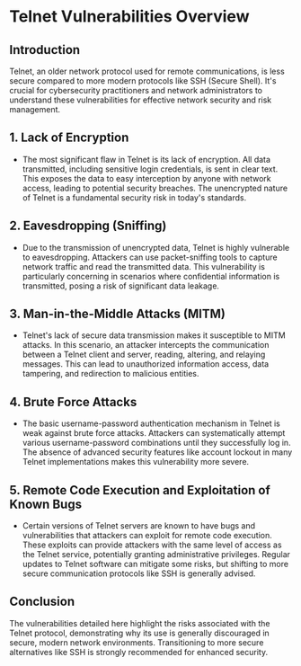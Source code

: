 # Telnet Vulnerabilities Overview

## Introduction

Telnet, an older network protocol used for remote communications, is less secure compared to more modern protocols like SSH (Secure Shell). It's crucial for cybersecurity practitioners and network administrators to understand these vulnerabilities for effective network security and risk management.

## 1. Lack of Encryption
- The most significant flaw in Telnet is its lack of encryption. All data transmitted, including sensitive login credentials, is sent in clear text. This exposes the data to easy interception by anyone with network access, leading to potential security breaches. The unencrypted nature of Telnet is a fundamental security risk in today's standards.

## 2. Eavesdropping (Sniffing)
- Due to the transmission of unencrypted data, Telnet is highly vulnerable to eavesdropping. Attackers can use packet-sniffing tools to capture network traffic and read the transmitted data. This vulnerability is particularly concerning in scenarios where confidential information is transmitted, posing a risk of significant data leakage.

## 3. Man-in-the-Middle Attacks (MITM)
- Telnet's lack of secure data transmission makes it susceptible to MITM attacks. In this scenario, an attacker intercepts the communication between a Telnet client and server, reading, altering, and relaying messages. This can lead to unauthorized information access, data tampering, and redirection to malicious entities.

## 4. Brute Force Attacks
- The basic username-password authentication mechanism in Telnet is weak against brute force attacks. Attackers can systematically attempt various username-password combinations until they successfully log in. The absence of advanced security features like account lockout in many Telnet implementations makes this vulnerability more severe.

## 5. Remote Code Execution and Exploitation of Known Bugs
- Certain versions of Telnet servers are known to have bugs and vulnerabilities that attackers can exploit for remote code execution. These exploits can provide attackers with the same level of access as the Telnet service, potentially granting administrative privileges. Regular updates to Telnet software can mitigate some risks, but shifting to more secure communication protocols like SSH is generally advised.

## Conclusion
The vulnerabilities detailed here highlight the risks associated with the Telnet protocol, demonstrating why its use is generally discouraged in secure, modern network environments. Transitioning to more secure alternatives like SSH is strongly recommended for enhanced security.                                                                                                                                                                                                                                                                                                                                                                                                                                                                                                                                                                                                                                                                                                                                                                                                                                                                                                                                                                                                                                                                                                                                                                                                                                                                                                                                                                                                                                                                                                                                                                                                                                                                                                                                                                                                                                                                                                                                                                                                                                                                                                                                                                                                                                                                                                                                                                                                                                                                                                                                                                                                                                                                                                                                                                                                                                                                                                                                                                                                                                                                                                                                                                                                                                                                                                                                                                                                                                                                                                                                                                                                                                                                                                                                                                                                                                                                                                                                                                                                                                                                                                                                                                                                                                                                                                                                                                                                                                                                                                                                                                                                                                                                                                                                                                                                                                                                                                                                                                                                                                                                                                                                                                                                                                                                                                                                                                                                                                                                                                                                                                                                                                                                                                                                                                                                                                                                                                                                                                                                                                                                                                                                                                                                                                                                                                                                                                                                                                                                                                                                                                                                                                                                                                                                                                                                                                                                                                                                                                                                                                                                                                                                                                                                                                                                                                                                                                                                                                                                                                                                                                                                                                                                                                                                                                                                                                                                                            
